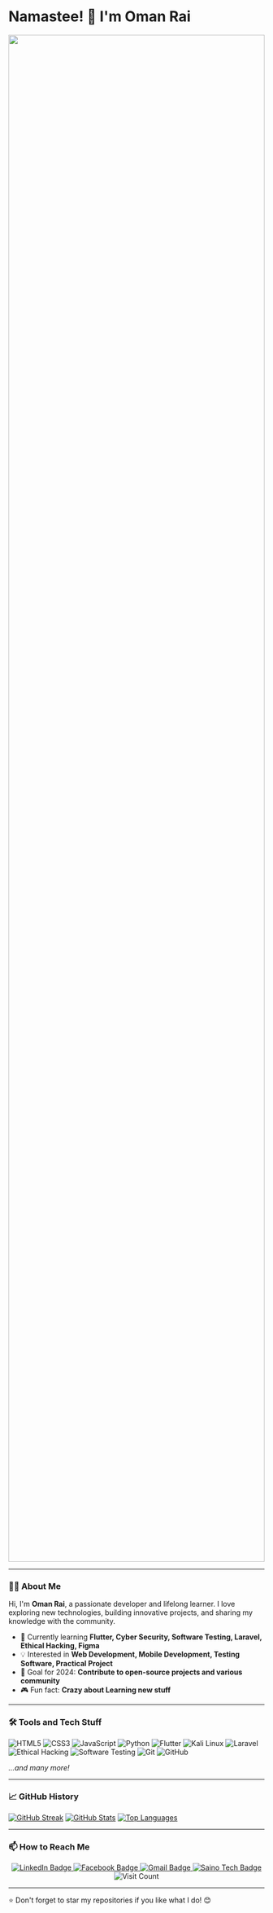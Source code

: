 # Namastee! 🙏 I'm Oman Rai


<div style="text-align: center; width: 100%; max-width: 100%;">
  <img src="https://media.giphy.com/media/dWesBcTLavkZuG35MI/giphy.gif" style="width: 100%; height: auto; max-height: 75vh;" />
</div>



---

### 👨‍💻 About Me

Hi, I'm **Oman Rai**, a passionate developer and lifelong learner. I love exploring new technologies, building innovative projects, and sharing my knowledge with the community.

- 🌱 Currently learning **Flutter, Cyber Security, Software Testing, Laravel, Ethical Hacking, Figma**
- 💡 Interested in **Web Development, Mobile Development, Testing Software, Practical Project**
- 🎯 Goal for 2024: **Contribute to open-source projects and various community**
- 🎮 Fun fact: **Crazy about Learning new stuff**

---

### 🛠️ Tools and Tech Stuff

![HTML5](https://img.shields.io/badge/-HTML5-E34F26?style=flat&logo=html5&logoColor=white)
![CSS3](https://img.shields.io/badge/-CSS3-1572B6?style=flat&logo=css3&logoColor=white)
![JavaScript](https://img.shields.io/badge/-JavaScript-F7DF1E?style=flat&logo=javascript&logoColor=black)
![Python](https://img.shields.io/badge/-Python-3776AB?style=flat&logo=python&logoColor=white)
![Flutter](https://img.shields.io/badge/-Flutter-02569B?style=flat&logo=flutter&logoColor=white)
![Kali Linux](https://img.shields.io/badge/-Kali%20Linux-557C94?style=flat&logo=kalilinux&logoColor=white)
![Laravel](https://img.shields.io/badge/-Laravel-FF2D20?style=flat&logo=laravel&logoColor=white)
![Ethical Hacking](https://img.shields.io/badge/-Ethical%20Hacking-000000?style=flat&logo=hack-the-box&logoColor=white)
![Software Testing](https://img.shields.io/badge/-Software%20Testing-6DB33F?style=flat&logo=testcafe&logoColor=white)
![Git](https://img.shields.io/badge/-Git-F05032?style=flat&logo=git&logoColor=white)
![GitHub](https://img.shields.io/badge/-GitHub-181717?style=flat&logo=github&logoColor=white)

*...and many more!*


---

### 📈 GitHub History

[![GitHub Streak](https://streak-stats.demolab.com/?user=omanrai&theme=radical&hide_border=true)](https://git.io/streak-stats)
[![GitHub Stats](https://github-readme-stats.vercel.app/api?username=omanrai&show_icons=true&theme=radical&hide_border=true)](https://github.com/anuraghazra/github-readme-stats)
[![Top Languages](https://github-readme-stats.vercel.app/api/top-langs/?username=omanrai&layout=compact&theme=radical&hide_border=true)](https://github.com/anuraghazra/github-readme-stats)

---


### 📫 How to Reach Me

<div style="text-align: center;">
  <div id="badges">
    <a href="https://www.linkedin.com/in/oman-rai-9638a322a/">
      <img src="https://img.shields.io/badge/LinkedIn-blue?style=for-the-badge&logo=linkedin&logoColor=white" alt="LinkedIn Badge"/>
    </a>    
    <a href="https://www.facebook.com/oman.rai.794">
      <img src="https://img.shields.io/badge/facebook-blue?style=for-the-badge&logo=facebook&logoColor=white" alt="Facebook Badge"/>
    </a>
    <a href="https://myaccount.google.com/?gar=WzEyMF0&hl=en&utm_source=OGB&utm_medium=act">
      <img src="https://img.shields.io/badge/gmail-blue?style=for-the-badge&logo=gmail&logoColor=white" alt="Gmail Badge"/>
    </a>    
    <a href="https://sainotech.com/">
      <img src="https://img.shields.io/badge/Saino%20Tech-blue?style=for-the-badge&logo=build&logoColor=white" alt="Saino Tech Badge"/>
    </a>
    <img src="https://komarev.com/ghpvc/?username=your-github-omarai&style=flat-square&color=blue" alt="Visit Count"/>
  </div>
</div>



---

⭐️ Don't forget to star my repositories if you like what I do! 😊
